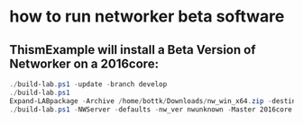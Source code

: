 # how to run networker beta software 


## ThismExample will install a Beta Version of Networker on a 2016core:


```Powershell
./build-lab.ps1 -update -branch develop
./build-lab.ps1
Expand-LABpackage -Archive /home/bottk/Downloads/nw_win_x64.zip -destination /home/bottk/Sources.labbuildr/Networker/nwunknown/
./build-lab.ps1 -NWServer -defaults -nw_ver nwunknown -Master 2016core  
```
